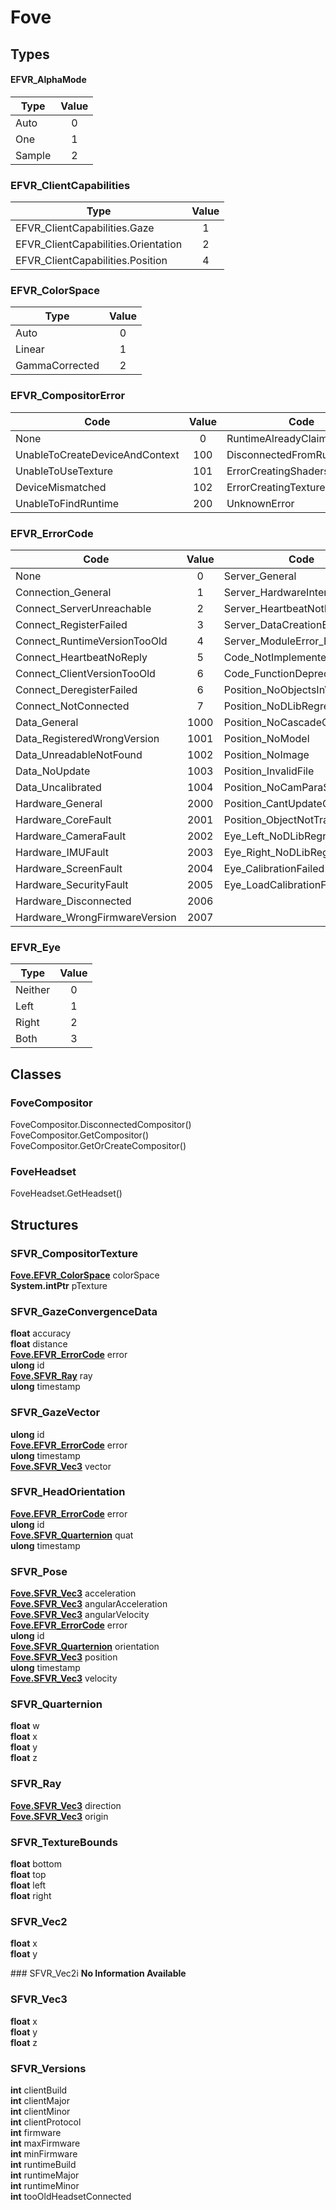 # Fove

## Types
#### EFVR_AlphaMode
| Type   | Value |
|--------|:-----:|
| Auto   |   0   |
| One    |   1   |
| Sample |   2   |

### EFVR_ClientCapabilities
| Type                               | Value |
|------------------------------------|:-----:|
|EFVR_ClientCapabilities.Gaze        |   1   |
|EFVR_ClientCapabilities.Orientation |   2   |
|EFVR_ClientCapabilities.Position    |   4   |

### EFVR_ColorSpace
| Type          | Value |
|---------------|:-----:|
|Auto           |   0   |
|Linear         |   1   |
|GammaCorrected |   2   |

### EFVR_CompositorError
| Code                          | Value | Code                         | Value |
|-------------------------------|:-----:|------------------------------|:-----:|
|None                           |  0    |RuntimeAlreadyClaimed         |  201  |
|UnableToCreateDeviceAndContext |  100  |DisconnectedFromRuntime       |  202  |
|UnableToUseTexture             |  101  |ErrorCreatingShaders          |  300  |
|DeviceMismatched               |  102  |ErrorCreatingTexturesOnDevice |  301  |
|UnableToFindRuntime            |  200  |UnknownError                  | 99999 |

### EFVR_ErrorCode

| Code                         |Value | Code                          |Value |
|------------------------------|:----:|-------------------------------|:----:|
|None                          | 0    |Server_General                 | 3000 |
|Connection_General            | 1    |Server_HardwareInterfaceInvalid| 3001 |
|Connect_ServerUnreachable     | 2    |Server_HeartbeatNotRegistered  | 3002 |
|Connect_RegisterFailed        | 3    |Server_DataCreationError       | 3003 |
|Connect_RuntimeVersionTooOld  | 4    |Server_ModuleError_ET          | 3004 |
|Connect_HeartbeatNoReply      | 5    |Code_NotImplementedYet         | 4000 |
|Connect_ClientVersionTooOld   | 6    |Code_FunctionDeprecated        | 4001 |
|Connect_DeregisterFailed      | 6    |Position_NoObjectsInView       | 5000 |
|Connect_NotConnected          | 7    |Position_NoDLibRegressor       | 5001 |
|Data_General                  | 1000 |Position_NoCascadeClassifier   | 5002 |
|Data_RegisteredWrongVersion   | 1001 |Position_NoModel               | 5003 |
|Data_UnreadableNotFound       | 1002 |Position_NoImage               | 5004 |
|Data_NoUpdate                 | 1003 |Position_InvalidFile           | 5005 |
|Data_Uncalibrated             | 1004 |Position_NoCamParaSet          | 5006 |
|Hardware_General              | 2000 |Position_CantUpdateOptical     | 5007 |
|Hardware_CoreFault            | 2001 |Position_ObjectNotTracked      | 5008 |
|Hardware_CameraFault          | 2002 |Eye_Left_NoDLibRegressor       | 6000 |
|Hardware_IMUFault             | 2003 |Eye_Right_NoDLibRegressor      | 6001 |
|Hardware_ScreenFault          | 2004 |Eye_CalibrationFailed          | 6002 |
|Hardware_SecurityFault        | 2005 |Eye_LoadCalibrationFailed      | 6003 |
|Hardware_Disconnected         | 2006 |
|Hardware_WrongFirmwareVersion | 2007 |

### EFVR_Eye
| Type    | Value |
|---------|:-----:|
| Neither |   0   |
| Left    |   1   |
| Right   |   2   |
| Both    |   3   |

## Classes
### FoveCompositor
FoveCompositor.DisconnectedCompositor() <br>
FoveCompositor.GetCompositor() <br>
FoveCompositor.GetOrCreateCompositor()

### FoveHeadset
FoveHeadset.GetHeadset()

## Structures
### SFVR_CompositorTexture
[__Fove.EFVR_ColorSpace__](Fove.md/#efvr_colorspace) colorSpace <br>
__System.intPtr__ pTexture

### SFVR_GazeConvergenceData
__float__ accuracy <br>
__float__ distance <br>
[__Fove.EFVR_ErrorCode__](Fove.md/#efvr_errorcode) error <br>
__ulong__ id <br>
[__Fove.SFVR_Ray__](Fove.md/#sfvr_ray) ray <br>
__ulong__ timestamp

### SFVR_GazeVector
__ulong__ id <br>
[__Fove.EFVR_ErrorCode__](Fove.md/#efvr_errorcode) error <br>
__ulong__ timestamp <br>
[__Fove.SFVR_Vec3__](Fove.md/#sfvr_vec3) vector

### SFVR_HeadOrientation
[__Fove.EFVR_ErrorCode__](Fove.md/#efvr_errorcode) error <br>
__ulong__ id <br>
[__Fove.SFVR_Quarternion__](Fove.md/#sfvr_quarternion) quat <br>
__ulong__ timestamp

### SFVR_Pose
[__Fove.SFVR_Vec3__](Fove.md/#sfvr_vec3) acceleration <br>
[__Fove.SFVR_Vec3__](Fove.md/#sfvr_vec3) angularAcceleration <br>
[__Fove.SFVR_Vec3__](Fove.md/#sfvr_vec3) angularVelocity <br>
[__Fove.EFVR_ErrorCode__](Fove.md/#efvr_errorcode) error <br>
__ulong__ id <br>
[__Fove.SFVR_Quarternion__](Fove.md/#sfvr_quarternion) orientation <br>
[__Fove.SFVR_Vec3__](Fove.md/#sfvr_vec3) position <br>
__ulong__ timestamp <br>
[__Fove.SFVR_Vec3__](Fove.md/#sfvr_vec3) velocity

### SFVR_Quarternion
__float__ w <br>
__float__ x <br>
__float__ y <br>
__float__ z

### SFVR_Ray
[__Fove.SFVR_Vec3__](Fove.md/#sfvr_vec3) direction <br>
[__Fove.SFVR_Vec3__](Fove.md/#sfvr_vec3) origin

### SFVR_TextureBounds
__float__ bottom <br>
__float__ top <br>
__float__ left <br>
__float__ right

### SFVR_Vec2
__float__ x <br>
__float__ y

### SFVR_Vec2i
__No Information Available__

### SFVR_Vec3
__float__ x <br>
__float__ y <br>
__float__ z

### SFVR_Versions
__int__ clientBuild <br>
__int__ clientMajor <br>
__int__ clientMinor <br>
__int__ clientProtocol <br>
__int__ firmware <br>
__int__ maxFirmware <br>
__int__ minFirmware <br>
__int__ runtimeBuild <br>
__int__ runtimeMajor <br>
__int__ runtimeMinor <br>
__int__ tooOldHeadsetConnected
